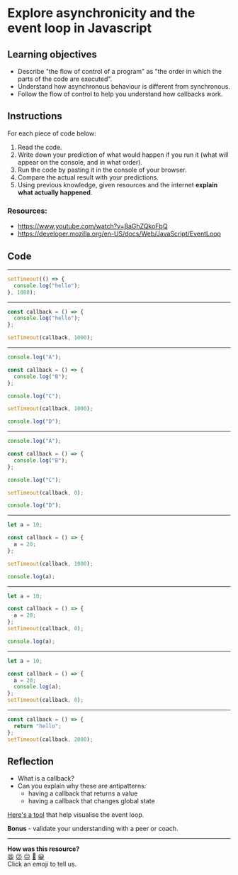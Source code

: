 # Explore asynchronicity and the event loop in Javascript

## Learning objectives

- Describe "the flow of control of a program" as "the order in which the parts of the code are executed".
- Understand how asynchronous behaviour is different from synchronous.
- Follow the flow of control to help you understand how callbacks work.

## Instructions

For each piece of code below:

1. Read the code.
2. Write down your prediction of what would happen if you run it (what will appear on the console, and in what order).
3. Run the code by pasting it in the console of your browser.
4. Compare the actual result with your predictions.
5. Using previous knowledge, given resources and the internet **explain what actually happened**.

### Resources:

- https://www.youtube.com/watch?v=8aGhZQkoFbQ
- https://developer.mozilla.org/en-US/docs/Web/JavaScript/EventLoop

## Code

---

```js
setTimeout(() => {
  console.log("hello");
}, 1000);
```

---

```js
const callback = () => {
  console.log("hello");
};

setTimeout(callback, 1000);
```

---

```js
console.log("A");

const callback = () => {
  console.log("B");
};

console.log("C");

setTimeout(callback, 1000);

console.log("D");
```

---

```js
console.log("A");

const callback = () => {
  console.log("B");
};

console.log("C");

setTimeout(callback, 0);

console.log("D");
```

---

```js
let a = 10;

const callback = () => {
  a = 20;
};

setTimeout(callback, 1000);

console.log(a);
```

---

```js
let a = 10;

const callback = () => {
  a = 20;
};
setTimeout(callback, 0);

console.log(a);
```

---

```js
let a = 10;

const callback = () => {
  a = 20;
  console.log(a);
};
setTimeout(callback, 0);
```

---

```js
const callback = () => {
  return "hello";
};
setTimeout(callback, 2000);
```

## Reflection

- What is a callback?
- Can you explain why these are antipatterns:
  - having a callback that returns a value
  - having a callback that changes global state

[Here's a tool](http://latentflip.com/loupe) that help visualise the event loop.

**Bonus** - validate your understanding with a peer or coach.

<!-- BEGIN GENERATED SECTION DO NOT EDIT -->

---

**How was this resource?**  
[😫](https://airtable.com/shrUJ3t7KLMqVRFKR?prefill_Repository=makersacademy/javascript-fundamentals&prefill_File=workshops/async-js-and-callbacks/README.md&prefill_Sentiment=😫) [😕](https://airtable.com/shrUJ3t7KLMqVRFKR?prefill_Repository=makersacademy/javascript-fundamentals&prefill_File=workshops/async-js-and-callbacks/README.md&prefill_Sentiment=😕) [😐](https://airtable.com/shrUJ3t7KLMqVRFKR?prefill_Repository=makersacademy/javascript-fundamentals&prefill_File=workshops/async-js-and-callbacks/README.md&prefill_Sentiment=😐) [🙂](https://airtable.com/shrUJ3t7KLMqVRFKR?prefill_Repository=makersacademy/javascript-fundamentals&prefill_File=workshops/async-js-and-callbacks/README.md&prefill_Sentiment=🙂) [😀](https://airtable.com/shrUJ3t7KLMqVRFKR?prefill_Repository=makersacademy/javascript-fundamentals&prefill_File=workshops/async-js-and-callbacks/README.md&prefill_Sentiment=😀)  
Click an emoji to tell us.

<!-- END GENERATED SECTION DO NOT EDIT -->
